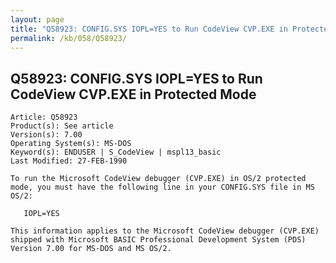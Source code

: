 ```yaml
---
layout: page
title: "Q58923: CONFIG.SYS IOPL=YES to Run CodeView CVP.EXE in Protected Mode"
permalink: /kb/058/Q58923/
---
```


## Q58923: CONFIG.SYS IOPL=YES to Run CodeView CVP.EXE in Protected Mode

	Article: Q58923
	Product(s): See article
	Version(s): 7.00
	Operating System(s): MS-DOS
	Keyword(s): ENDUSER | S_CodeView | mspl13_basic
	Last Modified: 27-FEB-1990
	
	To run the Microsoft CodeView debugger (CVP.EXE) in OS/2 protected
	mode, you must have the following line in your CONFIG.SYS file in MS
	OS/2:
	
	   IOPL=YES
	
	This information applies to the Microsoft CodeView debugger (CVP.EXE)
	shipped with Microsoft BASIC Professional Development System (PDS)
	Version 7.00 for MS-DOS and MS OS/2.
